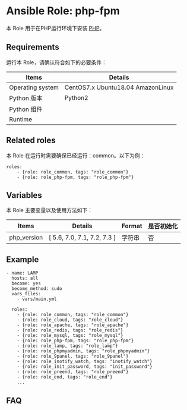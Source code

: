 Ansible Role: php-fpm
=========

本 Role 用于在PHP运行环境下安装 [PHP](https://www.php.net/)。

## Requirements

运行本 Role，请确认符合如下的必要条件：

| **Items**      | **Details** |
| ------------------| ------------------|
| Operating system | CentOS7.x Ubuntu18.04 AmazonLinux |
| Python 版本 | Python2  |
| Python 组件 |    |
| Runtime |  |


## Related roles

本 Role 在运行时需要确保已经运行：common。以下为例：

```
roles:
    - {role: role_common, tags: "role_common"}
    - {role: role_php-fpm, tags: "role_php-fpm"}
```


## Variables

本 Role 主要变量以及使用方法如下：

| **Items**      | **Details** | **Format**  | **是否初始化** |
| ------------------| ------------------|-----|-----|
| php_version | [ 5.6, 7.0, 7.1, 7.2, 7.3 ] | 字符串 | 否 |



## Example

```
- name: LAMP
  hosts: all
  become: yes
  become_method: sudo 
  vars_files:
    - vars/main.yml 

  roles:
    - {role: role_common, tags: "role_common"}
    - {role: role_cloud, tags: "role_cloud"}
    - {role: role_apache, tags: "role_apache"}
    - {role: role_redis, tags: "role_redis"}
    - {role: role_mysql, tags: "role_mysql"}
    - {role: role_php-fpm, tags: "role_php-fpm"}
    - {role: role_lamp, tags: "role_lamp"}
    - {role: role_phpmyadmin, tags: "role_phpmyadmin"}
    - {role: role_9panel, tags: "role_9panel"}
    - {role: role_inotify_watch, tags: "inotify_watch"}
    - {role: role_init_password, tags: "init_password"}
    - {role: role_preend, tags: "role_preend"}
    - {role: role_end, tags: "role_end"}
    ...
```

## FAQ


